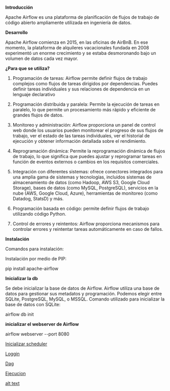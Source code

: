 **Introducción**

Apache Airflow es una plataforma de planificación de flujos de trabajo de código abierto ampliamente utilizada en ingeniería de datos.


**Desarrollo**

Apache Airflow comienza en 2015, en las oficinas de AirBnB. En ese momento, la plataforma de alquileres vacacionales fundada en 2008 experimentó un enorme crecimiento y se estaba desmoronando bajo un volumen de datos cada vez mayor.

**¿Para que se utiliza?**

1. Programación de tareas: Airflow permite definir flujos de trabajo complejos como flujos de tareas dirigidos por dependencias. Puedes definir tareas individuales y sus relaciones de dependencia en un lenguaje declarativo

2. Programación distribuida y paralela: Permite la ejecución de tareas en paralelo, lo que permite un procesamiento más rápido y eficiente de grandes flujos de datos.

3. Monitoreo y administración: Airflow proporciona un panel de control web donde los usuarios pueden monitorear el progreso de sus flujos de trabajo, ver el estado de las tareas individuales, ver el historial de ejecución y obtener información detallada sobre el rendimiento.

4. Reprogramación dinámica: Permite la reprogramación dinámica de flujos de trabajo, lo que significa que puedes ajustar y reprogramar tareas en función de eventos externos o cambios en los requisitos comerciales.

5. Integración con diferentes sistemas: ofrece conectores integrados para una amplia gama de sistemas y tecnologías, incluidos sistemas de almacenamiento de datos (como Hadoop, AWS S3, Google Cloud Storage), bases de datos (como MySQL, PostgreSQL), servicios en la nube (AWS, Google Cloud, Azure), herramientas de monitoreo (como Datadog, StatsD) y más. 

6. Programación basada en código: permite definir flujos de trabajo utilizando código Python.

7. Control de errores y reintentos: Airflow proporciona mecanismos para controlar errores y reintentar tareas automáticamente en caso de fallos.

**Instalación**

Comandos para instalación:

Instalación por medio de PIP:

pip install apache-airflow

**Inicializar la db**

 Se debe inicializar la base de datos de Airflow. Airflow utiliza una base de datos para gestionar sus metadatos y programación. Podemos elegir entre SQLite, PostgreSQL, MySQL, o MSSQL. Comando utilizado para inicializar la base de datos con SQLite:

airflow db init

**inicializar el webserver de Airflow**

airflow webserver --port 8080

[Inicializar scheduler](image.png)

[Loggin](image-1.png)

[Dag](image-2.png)

[Ejecucion](image-3.png)

[alt text](image-4.png)

